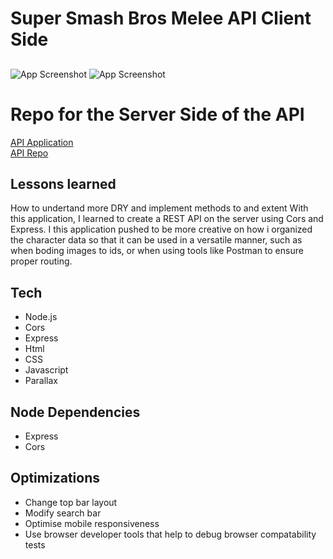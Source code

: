 
# Super Smash Bros Melee API Client Side


## 

![App Screenshot](https://i.imgur.com/G7pincb.png)
![App Screenshot](https://i.imgur.com/OzAlKUf.png)

# Repo for the Server Side of the API

[API Application](https://names-and-faces-q9icov5fi-rcmtcristian.vercel.app/)  
[API Repo](https://github.com/rcmtcristian/names-and-faces/tree/main)


## Lessons learned
How to undertand more DRY and implement methods to and extent 
With this application, I learned to create a REST API on the server using
Cors and Express. I this application pushed to be more creative on how i organized
the character data so that it can be used in a versatile manner, such as when boding images to ids, or when 
using tools like Postman to ensure proper routing.

## Tech

- Node.js
- Cors
- Express
- Html
- CSS
- Javascript
- Parallax 





## Node Dependencies
- Express
- Cors
## Optimizations

- Change top bar layout
- Modify search bar
- Optimise mobile responsiveness 
- Use browser developer tools that help to debug browser compatability tests


